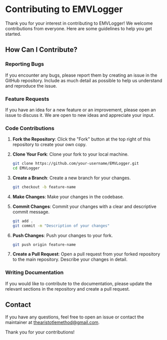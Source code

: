 
# Contributing to EMVLogger

Thank you for your interest in contributing to EMVLogger! We welcome contributions from everyone. Here are some guidelines to help you get started.

## How Can I Contribute?

### Reporting Bugs

If you encounter any bugs, please report them by creating an issue in the GitHub repository. Include as much detail as possible to help us understand and reproduce the issue.

### Feature Requests

If you have an idea for a new feature or an improvement, please open an issue to discuss it. We are open to new ideas and appreciate your input.

### Code Contributions

1. **Fork the Repository**: Click the "Fork" button at the top right of this repository to create your own copy.

2. **Clone Your Fork**: Clone your fork to your local machine.
   ```bash
   git clone https://github.com/your-username/EMVLogger.git
   cd EMVLogger
   ```

3. **Create a Branch**: Create a new branch for your changes.
   ```bash
   git checkout -b feature-name
   ```

4. **Make Changes**: Make your changes in the codebase.

5. **Commit Changes**: Commit your changes with a clear and descriptive commit message.
   ```bash
   git add .
   git commit -m "Description of your changes"
   ```

6. **Push Changes**: Push your changes to your fork.
   ```bash
   git push origin feature-name
   ```

7. **Create a Pull Request**: Open a pull request from your forked repository to the main repository. Describe your changes in detail.

### Writing Documentation

If you would like to contribute to the documentation, please update the relevant sections in the repository and create a pull request.

## Contact

If you have any questions, feel free to open an issue or contact the maintainer at [thearistotlemethod@gmail.com](mailto:thearistotlemethod@gmail.com).

Thank you for your contributions!
